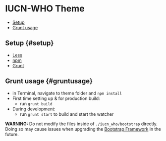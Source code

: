 # IUCN-WHO Theme

- [Setup](#setup)
- [Grunt usage](#gruntusage)

## Setup {#setup}
- [Less]
- [npm]
- [Grunt]



## Grunt usage {#gruntusage}
- in Terminal, navigate to theme folder and `npm install`
- First time setting up & for production build:
    - run `grunt build`
- During development:
    - run `grunt start` to build and start the watcher

**WARNING:** Do not modify the files inside of
`./iucn_who/bootstrap` directly. Doing so may cause issues when upgrading the
[Bootstrap Framework] in the future.

[Bootstrap Framework]: http://getbootstrap.com
[Less]: http://lesscss.org
[Grunt]: https://gruntjs.com
[npm]: https://npmjs.com
